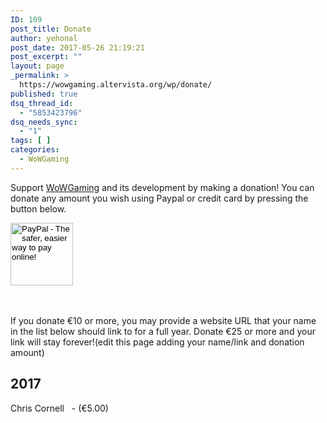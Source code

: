 ```yaml
---
ID: 109
post_title: Donate
author: yehonal
post_date: 2017-05-26 21:19:21
post_excerpt: ""
layout: page
_permalink: >
  https://wowgaming.altervista.org/wp/donate/
published: true
dsq_thread_id:
  - "5853423796"
dsq_needs_sync:
  - "1"
tags: [ ]
categories:
  - WoWGaming
---
```

Support <a href="./wowgaming">WoWGaming</a> and its development by making a donation! You can donate any amount you wish using Paypal or credit card by pressing the button below.

<form action="https://www.paypal.com/cgi-bin/webscr" method="post" target="_top">
<input type="hidden" name="cmd" value="_s-xclick">
<input type="hidden" name="hosted_button_id" value="6N5SSQ8WQUFSU">
<input style="width:100px;" type="image" src="https://www.paypalobjects.com/en_US/i/btn/btn_donate_LG.gif" border="0" name="submit" alt="PayPal - The safer, easier way to pay online!">
<img alt="" border="0" src="https://www.paypalobjects.com/it_IT/i/scr/pixel.gif" width="1" height="1">
</form>


&nbsp;

If you donate €10 or more, you may provide a website URL that your name in the list below should link to for a full year. Donate €25 or more and your link will stay forever!(edit this page adding your name/link and donation amount)
<h2><strong>2017</strong></h2>
Chris Cornell   - (€5.00)

&nbsp;

&nbsp;